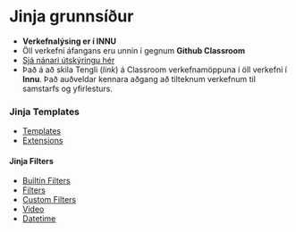 # Jinja grunnsíður  

* **Verkefnalýsing er í INNU** 
* Öll verkefni áfangans eru unnin í gegnum **Github Classroom** 
* [Sjá nánari útskýringu hér](https://github.com/VEF2VFC/Verkefnaskil)
* Það á að skila Tengli (_link_) á Classroom verkefnamöppuna í öll verkefni í **Innu**. Það auðveldar kennara aðgang að tilteknum verkefnum til samstarfs og yfirlesturs.

### Jinja Templates

* [Templates](http://jinja.pocoo.org/docs/2.10/templates/#base-template)
* [Extensions](http://jinja.pocoo.org/docs/2.10/extensions/)

#### Jinja Filters

* [Builtin Filters](http://jinja.pocoo.org/docs/2.10/templates/#builtin-filters)
* [Filters](https://www.webforefront.com/django/usebuiltinjinjafilters.html)
* [Custom Filters](http://jinja.pocoo.org/docs/2.10/api/#custom-filters)
* [Video](https://www.youtube.com/watch?v=H7StWE1ecrU)
* [Datetime](https://riptutorial.com/flask/example/4779/format-datetime-in-a-jinja2-template)